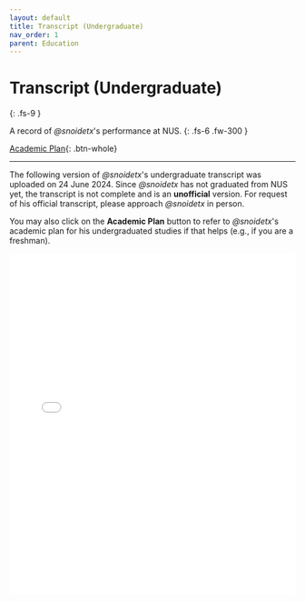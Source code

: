 ```yaml
---
layout: default
title: Transcript (Undergraduate)
nav_order: 1
parent: Education
---
```


# Transcript (Undergraduate)
{: .fs-9 }

A record of *@snoidetx*'s performance at NUS.
{: .fs-6 .fw-300 }

[Academic Plan](https://docs.google.com/spreadsheets/d/1t5A2k4gFv_IYc4teYlm2Lii0fDRE_2yDAPmqYK4nIes/edit?usp=sharing){: .btn-whole}

---

The following version of *@snoidetx*'s undergraduate transcript was uploaded on 24 June 2024. Since *@snoidetx* has not graduated from NUS yet, the transcript is not complete and is an **unofficial** version. For request of his official transcript, please approach *@snoidetx* in person.

You may also click on the **Academic Plan** button to refer to *@snoidetx*'s academic plan for his undergraduated studies if that helps (e.g., if you are a freshman).

<iframe src="../pdf/transcript.pdf" style="border: 0" width="100%" height="600" frameborder="0" scrolling="no"></iframe>
